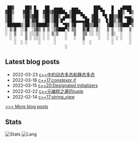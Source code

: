  
```
 ██▓     ██▓ █    ██  ▄▄▄▄    ▄▄▄       ███▄    █   ▄████ 
▓██▒    ▓██▒ ██  ▓██▒▓█████▄ ▒████▄     ██ ▀█   █  ██▒ ▀█▒
▒██░    ▒██▒▓██  ▒██░▒██▒ ▄██▒██  ▀█▄  ▓██  ▀█ ██▒▒██░▄▄▄░
▒██░    ░██░▓▓█  ░██░▒██░█▀  ░██▄▄▄▄██ ▓██▒  ▐▌██▒░▓█  ██▓
░██████▒░██░▒▒█████▓ ░▓█  ▀█▓ ▓█   ▓██▒▒██░   ▓██░░▒▓███▀▒
░ ▒░▓  ░░▓  ░▒▓▒ ▒ ▒ ░▒▓███▀▒ ▒▒   ▓▒█░░ ▒░   ▒ ▒  ░▒   ▒ 
░ ░ ▒  ░ ▒ ░░░▒░ ░ ░ ▒░▒   ░   ▒   ▒▒ ░░ ░░   ░ ▒░  ░   ░ 
  ░ ░    ▒ ░ ░░░ ░ ░  ░    ░   ░   ▒      ░   ░ ░ ░ ░   ░ 
    ░  ░ ░     ░      ░            ░  ░         ░       ░ 
                           ░
```
## Latest blog posts
- 2022-03-23 [c++中的动态多态和静态多态](https://iliubang.cn/zh-cn/posts/cpp/2022-03-23-c++%E4%B8%AD%E7%9A%84%E5%8A%A8%E6%80%81%E5%A4%9A%E6%80%81%E5%92%8C%E9%9D%99%E6%80%81%E5%A4%9A%E6%80%81/)
- 2022-03-18 [c++17:constexpr if](https://iliubang.cn/zh-cn/posts/cpp/2022-03-18-c++17-constexpr_if/)
- 2022-03-15 [c++20:Designated Initializers](https://iliubang.cn/zh-cn/posts/cpp/2022-03-15-c++20-designated_initializers/)
- 2022-02-22 [c++元编程之遍历tuple](https://iliubang.cn/zh-cn/posts/cpp/2022-02-22-c++%E5%85%83%E7%BC%96%E7%A8%8B%E4%B9%8B%E9%81%8D%E5%8E%86tuple/)
- 2022-02-14 [c++17:string_view](https://iliubang.cn/zh-cn/posts/cpp/2022-02-14-c++17%E4%B9%8Bstring_view/)
 
[>>> More blog posts](https://iliubang.cn/zh-cn/archives/)

## Stats
![Stats](https://github-readme-stats.vercel.app/api?username=liubang&show_icons=true&count_private=true&hide_title=true&hide=issues&line_height=24&theme=onedark)
![Lang](https://github-readme-stats.vercel.app/api/top-langs/?username=liubang&layout=compact&hide_title=true&langs_count=6&theme=onedark&card_width=280&hide=scss,html,javascript,shell,Emacs%20Lisp,Vim%20script)
